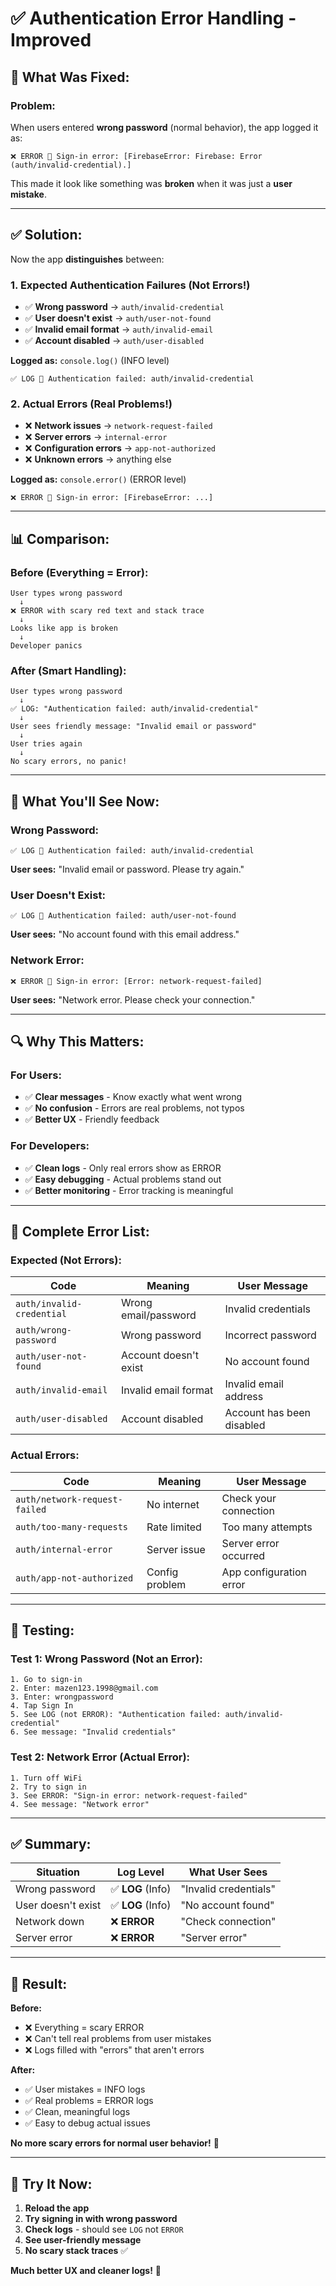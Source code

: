 # ✅ Authentication Error Handling - Improved

## 🎯 **What Was Fixed:**

### **Problem:**
When users entered **wrong password** (normal behavior), the app logged it as:
```
❌ ERROR 🔐 Sign-in error: [FirebaseError: Firebase: Error (auth/invalid-credential).]
```

This made it look like something was **broken** when it was just a **user mistake**.

---

## ✅ **Solution:**

Now the app **distinguishes** between:

### **1. Expected Authentication Failures** (Not Errors!)
- ✅ **Wrong password** → `auth/invalid-credential`
- ✅ **User doesn't exist** → `auth/user-not-found`
- ✅ **Invalid email format** → `auth/invalid-email`
- ✅ **Account disabled** → `auth/user-disabled`

**Logged as:** `console.log()` (INFO level)
```
✅ LOG 🔐 Authentication failed: auth/invalid-credential
```

### **2. Actual Errors** (Real Problems!)
- ❌ **Network issues** → `network-request-failed`
- ❌ **Server errors** → `internal-error`
- ❌ **Configuration errors** → `app-not-authorized`
- ❌ **Unknown errors** → anything else

**Logged as:** `console.error()` (ERROR level)
```
❌ ERROR 🔐 Sign-in error: [FirebaseError: ...]
```

---

## 📊 **Comparison:**

### **Before (Everything = Error):**
```
User types wrong password
  ↓
❌ ERROR with scary red text and stack trace
  ↓
Looks like app is broken
  ↓
Developer panics
```

### **After (Smart Handling):**
```
User types wrong password
  ↓
✅ LOG: "Authentication failed: auth/invalid-credential"
  ↓
User sees friendly message: "Invalid email or password"
  ↓
User tries again
  ↓
No scary errors, no panic!
```

---

## 🎨 **What You'll See Now:**

### **Wrong Password:**
```
✅ LOG 🔐 Authentication failed: auth/invalid-credential
```
**User sees:** "Invalid email or password. Please try again."

### **User Doesn't Exist:**
```
✅ LOG 🔐 Authentication failed: auth/user-not-found
```
**User sees:** "No account found with this email address."

### **Network Error:**
```
❌ ERROR 🔐 Sign-in error: [Error: network-request-failed]
```
**User sees:** "Network error. Please check your connection."

---

## 🔍 **Why This Matters:**

### **For Users:**
- ✅ **Clear messages** - Know exactly what went wrong
- ✅ **No confusion** - Errors are real problems, not typos
- ✅ **Better UX** - Friendly feedback

### **For Developers:**
- ✅ **Clean logs** - Only real errors show as ERROR
- ✅ **Easy debugging** - Actual problems stand out
- ✅ **Better monitoring** - Error tracking is meaningful

---

## 📝 **Complete Error List:**

### **Expected (Not Errors):**
| Code | Meaning | User Message |
|------|---------|--------------|
| `auth/invalid-credential` | Wrong email/password | Invalid credentials |
| `auth/wrong-password` | Wrong password | Incorrect password |
| `auth/user-not-found` | Account doesn't exist | No account found |
| `auth/invalid-email` | Invalid email format | Invalid email address |
| `auth/user-disabled` | Account disabled | Account has been disabled |

### **Actual Errors:**
| Code | Meaning | User Message |
|------|---------|--------------|
| `auth/network-request-failed` | No internet | Check your connection |
| `auth/too-many-requests` | Rate limited | Too many attempts |
| `auth/internal-error` | Server issue | Server error occurred |
| `auth/app-not-authorized` | Config problem | App configuration error |

---

## 🎯 **Testing:**

### **Test 1: Wrong Password (Not an Error):**
```
1. Go to sign-in
2. Enter: mazen123.1998@gmail.com
3. Enter: wrongpassword
4. Tap Sign In
5. See LOG (not ERROR): "Authentication failed: auth/invalid-credential"
6. See message: "Invalid credentials"
```

### **Test 2: Network Error (Actual Error):**
```
1. Turn off WiFi
2. Try to sign in
3. See ERROR: "Sign-in error: network-request-failed"
4. See message: "Network error"
```

---

## ✅ **Summary:**

| Situation | Log Level | What User Sees |
|-----------|-----------|----------------|
| Wrong password | ✅ **LOG** (Info) | "Invalid credentials" |
| User doesn't exist | ✅ **LOG** (Info) | "No account found" |
| Network down | ❌ **ERROR** | "Check connection" |
| Server error | ❌ **ERROR** | "Server error" |

---

## 🎉 **Result:**

**Before:**
- ❌ Everything = scary ERROR
- ❌ Can't tell real problems from user mistakes
- ❌ Logs filled with "errors" that aren't errors

**After:**
- ✅ User mistakes = INFO logs
- ✅ Real problems = ERROR logs
- ✅ Clean, meaningful logs
- ✅ Easy to debug actual issues

**No more scary errors for normal user behavior!** 🚀

---

## 📱 **Try It Now:**

1. **Reload the app**
2. **Try signing in with wrong password**
3. **Check logs** - should see `LOG` not `ERROR`
4. **See user-friendly message**
5. **No scary stack traces** ✅

**Much better UX and cleaner logs!** 🎉


